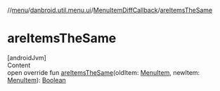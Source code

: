 //[menu](../../../index.md)/[danbroid.util.menu.ui](../index.md)/[MenuItemDiffCallback](index.md)/[areItemsTheSame](are-items-the-same.md)



# areItemsTheSame  
[androidJvm]  
Content  
open override fun [areItemsTheSame](are-items-the-same.md)(oldItem: [MenuItem](../../danbroid.util.menu/-menu-item/index.md), newItem: [MenuItem](../../danbroid.util.menu/-menu-item/index.md)): [Boolean](https://kotlinlang.org/api/latest/jvm/stdlib/kotlin/-boolean/index.html)  




